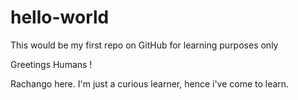# hello-world
This would be my first repo on GitHub for learning purposes only

  Greetings Humans !
  
  Rachango here. I'm just a curious learner, hence i've come to learn.
  
